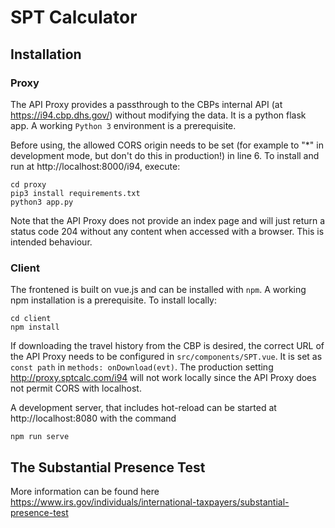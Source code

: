# SPT Calculator

## Installation
### Proxy
The API Proxy provides a passthrough to the CBPs internal API (at https://i94.cbp.dhs.gov/) without modifying the data. It is a python flask app. A working `Python 3` environment is a prerequisite.

Before using, the allowed CORS origin needs to be set (for example to "*" in development mode, but don't do this in production!) in line 6. To install and run at http://localhost:8000/i94, execute:

```
cd proxy
pip3 install requirements.txt
python3 app.py
```

Note that the API Proxy does not provide an index page and will just return a status code 204 without any content when accessed with a browser. This is intended behaviour.

### Client
The frontened is built on vue.js and can be installed with `npm`. A working npm installation is a prerequisite. To install locally:
```
cd client
npm install
```

If downloading the travel history from the CBP is desired, the correct URL of the API Proxy needs to be configured in `src/components/SPT.vue`. It is set as `const path` in `methods: onDownload(evt)`. The production setting http://proxy.sptcalc.com/i94 will not work locally since the API Proxy does not permit CORS with localhost. 

A development server, that includes hot-reload can be started at http://localhost:8080 with the command
```
npm run serve
```


## The Substantial Presence Test
More information can be found here https://www.irs.gov/individuals/international-taxpayers/substantial-presence-test